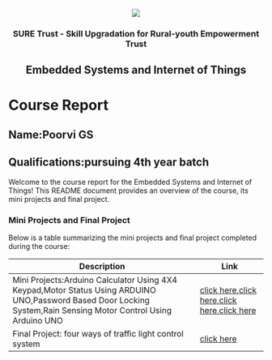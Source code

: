 <!-- PROJECT LOGO -->
<br />

<div align="center">
   <img src='https://user-images.githubusercontent.com/73131499/166115643-d3187f47-d38f-41b2-ae42-5ecbbc60de14.png' />


<h3 align="center">SURE Trust - Skill Upgradation for Rural-youth Empowerment Trust</h3>
  <h2>Embedded Systems and Internet of Things </h2>
</div>

# Course Report

## Name:Poorvi GS

## Qualifications:pursuing 4th year batch

Welcome to the course report for the Embedded Systems and Internet of Things! This README document provides an overview of the course, its mini projects and final project.

### Mini Projects and Final Project

Below is a table summarizing the mini projects and final project completed during the course:

| Description                               | Link                                    |
|-------------------------------------------|-----------------------------------------|
| Mini Projects:Arduino Calculator Using 4X4 Keypad,Motor Status Using ARDUINO UNO,Password Based Door Locking System,Rain Sensing Motor Control Using Arduino UNO     | [click here](https://github.com/sure-trust/G6_ES/tree/main/Mini%20Projects/Poorvi%20GS/Arduino%20Calculator%20Using%204x4%20Keypad),[click here](https://github.com/sure-trust/G6_ES/tree/main/Mini%20Projects/Poorvi%20GS/MOTOR%20STATUS%20USING%20ARDUINO%20UNO),[click here](https://github.com/sure-trust/G6_ES/tree/main/Mini%20Projects/Poorvi%20GS/Password%20based%20Door%20Locking%20System),[click here](https://github.com/sure-trust/G6_ES/tree/main/Mini%20Projects/Poorvi%20GS/Rain%20Sensing%20Motor%20Control%20using%20Arduino%20UNO)       |
| Final Project: four ways of traffic light control system       |[click here](https://github.com/sure-trust/G6_ES/tree/main/Final%20Capstone%20Project/Poorvi%20GS/four%20ways%20of%20traffic%20light%20control%20system) |
